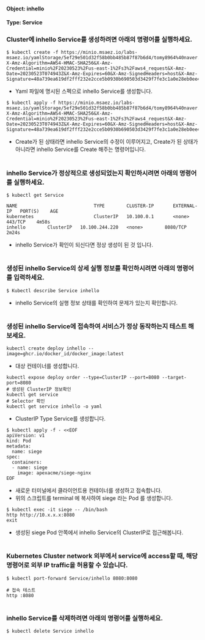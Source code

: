 
#### Object: inhello
#### Type: Service

### Cluster에 inhello Service를 생성하려면 아래의 명령어를 실행하세요.

```
$ kubectl create -f https://minio.msaez.io/labs-msaez.io/yamlStorage/5ef29e501d32f58b0bb485b87f87b6d4/tomy8964%40naver.com/Service/inhello.yaml?X-Amz-Algorithm=AWS4-HMAC-SHA256&X-Amz-Credential=minio%2F20230523%2Fus-east-1%2Fs3%2Faws4_request&X-Amz-Date=20230523T074943Z&X-Amz-Expires=60&X-Amz-SignedHeaders=host&X-Amz-Signature=48a739ea619df2fff232e2cce5b0930b690503d3429f7fe3c1a0e28eb0ee4e5c
```
- Yaml 파일에 명시된 스펙으로 inhello Service를 생성합니다.  

```
$ kubectl apply -f https://minio.msaez.io/labs-msaez.io/yamlStorage/5ef29e501d32f58b0bb485b87f87b6d4/tomy8964%40naver.com/Service/inhello.yaml?X-Amz-Algorithm=AWS4-HMAC-SHA256&X-Amz-Credential=minio%2F20230523%2Fus-east-1%2Fs3%2Faws4_request&X-Amz-Date=20230523T074943Z&X-Amz-Expires=60&X-Amz-SignedHeaders=host&X-Amz-Signature=48a739ea619df2fff232e2cce5b0930b690503d3429f7fe3c1a0e28eb0ee4e5c
```
- Create가 된 상태라면 inhello Service의 수정이 이루어지고, Create가 된 상태가 아니라면 inhello Service를 Create 해주는 명령어입니다.
#

### inhello Service가 정상적으로 생성되었는지 확인하시려면 아래의 명령어를 실행하세요.

```
$ kubectl get Service

NAME                            TYPE        CLUSTER-IP       EXTERNAL-IP   PORT(S)    AGE
kubernetes                      ClusterIP   10.100.0.1       <none>        443/TCP    4m58s
inhello        ClusterIP   10.100.244.220   <none>        8080/TCP   2m24s

```
- inhello Service가 확인이 되신다면 정상 생성이 된 것 입니다.
#

### 생성된 inhello Service의 상세 실행 정보를 확인하시려면 아래의 명령어를 입력하세요.

```
$ Kubectl describe Service inhello
```
- inhello Service의 실행 정보 상태를 확인하여 문제가 있는지 확인합니다.
#

### 생성된 inhello Service에 접속하여 서비스가 정상 동작하는지 테스트 해보세요.

```
kubectl create deploy inhello --image=ghcr.io/docker_id/docker_image:latest
```
- 대상 컨테이너를 생성합니다.  

```
kubectl expose deploy order --type=ClusterIP --port=8080 --target-port=8080
# 생성된 ClusterIP 정보확인
kubectl get service 
# Selector 확인
kubectl get service inhello -o yaml
```
- ClusterIP Type Service를 생성합니다.

```
$ kubectl apply -f - <<EOF
apiVersion: v1
kind: Pod
metadata:
  name: siege
spec:
  containers:
  - name: siege
    image: apexacme/siege-nginx
EOF
```
- 새로운 터미널에서 클라이언트용 컨테이너를 생성하고 접속합니다.
- 위의 스크립트를 terminal 에 복사하여 siege 라는 Pod 를 생성합니다.  

```
$ kubectl exec -it siege -- /bin/bash
http http://10.x.x.x:8080
exit
```
- 생성된 siege Pod 안쪽에서 inhello Service의 ClusterIP로 접근해봅니다.
#

### Kubernetes Cluster network 외부에서 service에 access할 때, 해당 명령어로 외부 IP traffic을 허용할 수 있습니다.

```
$ kubectl port-forward Service/inhello 8080:8080

# 접속 테스트
http :8080
```
#

### inhello Service를 삭제하려면 아래의 명령어를 실행하세요.

```
$ kubectl delete Service inhello
```
#

